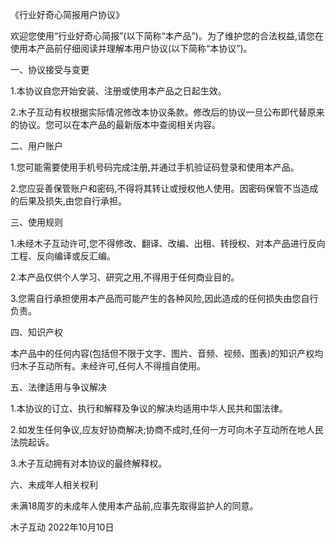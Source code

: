 
《行业好奇心简报用户协议》

欢迎您使用“行业好奇心简报”(以下简称“本产品”)。为了维护您的合法权益,请您在使用本产品前仔细阅读并理解本用户协议(以下简称“本协议”)。

一、协议接受与变更

1.本协议自您开始安装、注册或使用本产品之日起生效。

2.木子互动有权根据实际情况修改本协议条款。修改后的协议一旦公布即代替原来的协议。您可以在本产品的最新版本中查阅相关内容。

二、用户账户

1.您可能需要使用手机号码完成注册,并通过手机验证码登录和使用本产品。

2.您应妥善保管账户和密码,不得将其转让或授权他人使用。因密码保管不当造成的后果及损失,由您自行承担。 

三、使用规则

1.未经木子互动许可,您不得修改、翻译、改编、出租、转授权、对本产品进行反向工程、反向编译或反汇编。

2.本产品仅供个人学习、研究之用,不得用于任何商业目的。

3.您需自行承担使用本产品而可能产生的各种风险,因此造成的任何损失由您自行负责。

四、知识产权

本产品中的任何内容(包括但不限于文字、图片、音频、视频、图表)的知识产权均归木子互动所有。未经许可,任何人不得擅自使用。

五、法律适用与争议解决

1.本协议的订立、执行和解释及争议的解决均适用中华人民共和国法律。 

2.如发生任何争议,应友好协商解决;协商不成时,任何一方可向木子互动所在地人民法院起诉。

3.木子互动拥有对本协议的最终解释权。

六、未成年人相关权利

未满18周岁的未成年人使用本产品前,应事先取得监护人的同意。

木子互动
2022年10月10日
